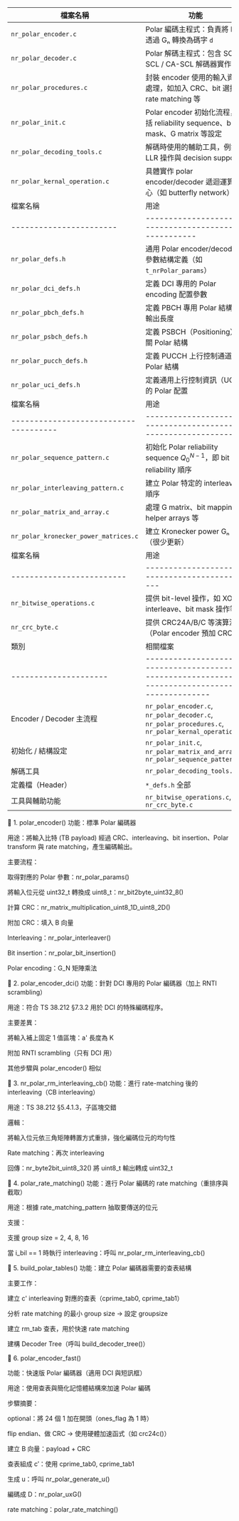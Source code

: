 | 檔案名稱                          | 功能                                                                |
| ----------------------------- | ----------------------------------------------------------------- |
| `nr_polar_encoder.c`          | Polar 編碼主程式：負責將 bit `u` 透過 Gₙ 轉換為碼字 `d`                           |
| `nr_polar_decoder.c`          | Polar 解碼主程式：包含 SC / SCL / CA-SCL 解碼器實作                            |
| `nr_polar_procedures.c`       | 封裝 encoder 使用的輸入資料處理，如加入 CRC、bit 選擇、rate matching 等               |
| `nr_polar_init.c`             | Polar encoder 初始化流程，包括 reliability sequence、bit mask、G matrix 等設定 |
| `nr_polar_decoding_tools.c`   | 解碼時使用的輔助工具，例如 LLR 操作與 decision support                            |
| `nr_polar_kernal_operation.c` | 具體實作 polar encoder/decoder 遞迴運算核心（如 butterfly network）            |
| 檔案名稱                    | 用途                                                    |
| ----------------------- | ----------------------------------------------------- |
| `nr_polar_defs.h`       | 通用 Polar encoder/decoder 參數結構定義（如 `t_nrPolar_params`） |
| `nr_polar_dci_defs.h`   | 定義 DCI 專用的 Polar encoding 配置參數                        |
| `nr_polar_pbch_defs.h`  | 定義 PBCH 專用 Polar 結構與輸出長度                              |
| `nr_polar_psbch_defs.h` | 定義 PSBCH（Positioning）相關 Polar 結構                      |
| `nr_polar_pucch_defs.h` | 定義 PUCCH 上行控制通道的 Polar 結構                             |
| `nr_polar_uci_defs.h`   | 定義通用上行控制資訊（UCI）的 Polar 配置                             |
| 檔案名稱                                  | 用途                                                              |
| ------------------------------------- | --------------------------------------------------------------- |
| `nr_polar_sequence_pattern.c`         | 初始化 Polar reliability sequence $Q_0^{N-1}$，即 bit reliability 順序 |
| `nr_polar_interleaving_pattern.c`     | 建立 Polar 特定的 interleaving 順序                                    |
| `nr_polar_matrix_and_array.c`         | 處理 G matrix、bit mapping、helper arrays 等                         |
| `nr_polar_kronecker_power_matrices.c` | 建立 Kronecker power Gₙ 矩陣（很少更新）                                  |
| 檔案名稱                      | 用途                                            |
| ------------------------- | --------------------------------------------- |
| `nr_bitwise_operations.c` | 提供 bit-level 操作，如 XOR、interleave、bit mask 操作等 |
| `nr_crc_byte.c`           | 提供 CRC24A/B/C 等演算法（Polar encoder 預加 CRC 用）    |
| 類別                    | 相關檔案                                                                                               |
| --------------------- | -------------------------------------------------------------------------------------------------- |
| Encoder / Decoder 主流程 | `nr_polar_encoder.c`, `nr_polar_decoder.c`, `nr_polar_procedures.c`, `nr_polar_kernal_operation.c` |
| 初始化 / 結構設定            | `nr_polar_init.c`, `nr_polar_matrix_and_array.c`, `nr_polar_sequence_pattern.c`                    |
| 解碼工具                  | `nr_polar_decoding_tools.c`                                                                        |
| 定義檔（Header）           | `*_defs.h` 全部                                                                                      |
| 工具與輔助功能               | `nr_bitwise_operations.c`, `nr_crc_byte.c`                                                         |

🔹 1. polar_encoder()
功能：標準 Polar 編碼器

用途：將輸入比特 (TB payload) 經過 CRC、interleaving、bit insertion、Polar transform 與 rate matching，產生編碼輸出。

主要流程：

取得對應的 Polar 參數：nr_polar_params()

將輸入位元從 uint32_t 轉換成 uint8_t：nr_bit2byte_uint32_8()

計算 CRC：nr_matrix_multiplication_uint8_1D_uint8_2D()

附加 CRC：填入 B 向量

Interleaving：nr_polar_interleaver()

Bit insertion：nr_polar_bit_insertion()

Polar encoding：G_N 矩陣乘法

🔹 2. polar_encoder_dci()
功能：針對 DCI 專用的 Polar 編碼器（加上 RNTI scrambling）

用途：符合 TS 38.212 §7.3.2 用於 DCI 的特殊編碼程序。

主要差異：

將輸入補上固定 1 值區塊：a' 長度為 K

附加 RNTI scrambling（只有 DCI 用）

其他步驟與 polar_encoder() 相似

🔹 3. nr_polar_rm_interleaving_cb()
功能：進行 rate-matching 後的 interleaving（CB interleaving）

用途：TS 38.212 §5.4.1.3，子區塊交錯

邏輯：

將輸入位元依三角矩陣轉置方式重排，強化編碼位元的均勻性

Rate matching：再次 interleaving

回傳：nr_byte2bit_uint8_32() 將 uint8_t 輸出轉成 uint32_t

🔹 4. polar_rate_matching()
功能：進行 Polar 編碼的 rate matching（重排序與截取）

用途：根據 rate_matching_pattern 抽取要傳送的位元

支援：

支援 group size = 2, 4, 8, 16

當 i_bil == 1 時執行 interleaving：呼叫 nr_polar_rm_interleaving_cb()

🔹 5. build_polar_tables()
功能：建立 Polar 編碼器需要的查表結構

主要工作：

建立 c' interleaving 對應的查表（cprime_tab0, cprime_tab1）

分析 rate matching 的最小 group size → 設定 groupsize

建立 rm_tab 查表，用於快速 rate matching

建構 Decoder Tree（呼叫 build_decoder_tree()）

🔹 6. polar_encoder_fast()

功能：快速版 Polar 編碼器（適用 DCI 與短訊框）

用途：使用查表與簡化記憶體結構來加速 Polar 編碼

步驟摘要：

optional：將 24 個 1 加在開頭（ones_flag 為 1 時）

flip endian、做 CRC → 使用硬體加速函式（如 crc24c()）

建立 B 向量：payload + CRC

查表組成 c′：使用 cprime_tab0, cprime_tab1

生成 u：呼叫 nr_polar_generate_u()

編碼成 D：nr_polar_uxG()

rate matching：polar_rate_matching()

